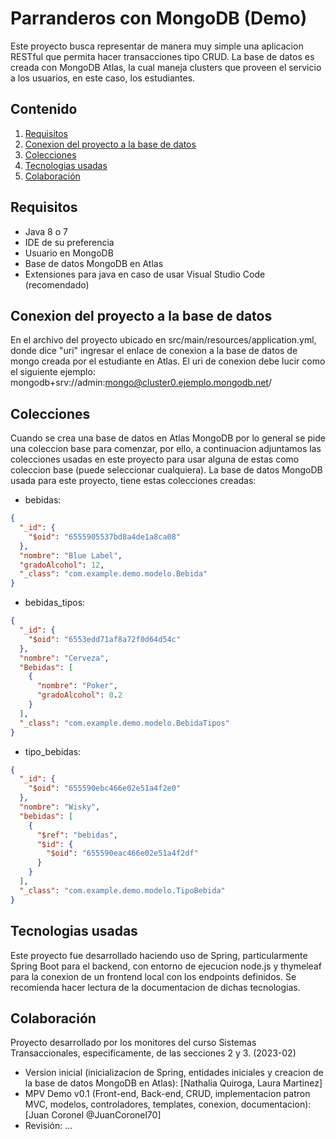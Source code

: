 # Parranderos con MongoDB (Demo)

Este proyecto busca representar de manera muy simple una aplicacion RESTful que permita hacer transacciones tipo CRUD. La base de datos es creada con MongoDB Atlas, la cual maneja clusters que proveen el servicio a los usuarios, en este caso, los estudiantes.

## Contenido

1. [Requisitos](#requisitos)
2. [Conexion del proyecto a la base de datos](#conexion-del-proyecto-a-la-base-de-datos)
3. [Colecciones](#colecciones)
4. [Tecnologias usadas](#tecnologias-usadas)
5. [Colaboración](#colaboración)


## Requisitos

- Java 8 o 7
- IDE de su preferencia
- Usuario en MongoDB
- Base de datos MongoDB en Atlas
- Extensiones para java en caso de usar Visual Studio Code (recomendado) 

## Conexion del proyecto a la base de datos

En el archivo del proyecto ubicado en src/main/resources/application.yml, donde dice "uri" ingresar el enlace de conexion a la base de datos de mongo creada por el estudiante en Atlas. El uri de conexion debe lucir como el siguiente ejemplo: mongodb+srv://admin:mongo@cluster0.ejemplo.mongodb.net/

## Colecciones

Cuando se crea una base de datos en Atlas MongoDB por lo general se pide una coleccion base para comenzar, por ello, a continuacion adjuntamos las colecciones usadas en este proyecto para usar alguna de estas como coleccion base (puede seleccionar cualquiera). La base de datos MongoDB usada para este proyecto, tiene estas colecciones creadas:

- bebidas:
```json
{
  "_id": {
    "$oid": "6555905537bd8a4de1a8ca08"
  },
  "nombre": "Blue Label",
  "gradoAlcohol": 12,
  "_class": "com.example.demo.modelo.Bebida"
}
```

- bebidas_tipos:
```json
{
  "_id": {
    "$oid": "6553edd71af8a72f0d64d54c"
  },
  "nombre": "Cerveza",
  "Bebidas": [
    {
      "nombre": "Poker",
      "gradoAlcohol": 0.2
    }
  ],
  "_class": "com.example.demo.modelo.BebidaTipos"
}
```

- tipo_bebidas:
```json
{
  "_id": {
    "$oid": "655590ebc466e02e51a4f2e0"
  },
  "nombre": "Wisky",
  "bebidas": [
    {
      "$ref": "bebidas",
      "$id": {
        "$oid": "655590eac466e02e51a4f2df"
      }
    }
  ],
  "_class": "com.example.demo.modelo.TipoBebida"
}
```


## Tecnologias usadas
                     
Este proyecto fue desarrollado haciendo uso de Spring, particularmente Spring Boot para el backend, con entorno de ejecucion node.js y thymeleaf para la conexion de un frontend local con los endpoints definidos. Se recomienda hacer lectura de la documentacion de dichas tecnologias.

## Colaboración
Proyecto desarrollado por los monitores del curso Sistemas Transaccionales, especificamente, de las secciones 2 y 3. (2023-02)
- Version inicial (inicializacion de Spring, entidades iniciales y creacion de la base de datos MongoDB en Atlas): [Nathalia Quiroga, Laura Martinez]
- MPV Demo v0.1 (Front-end, Back-end, CRUD, implementacion patron MVC, modelos, controladores, templates, conexion, documentacion): [Juan Coronel @JuanCoronel70] 
- Revisión: ...

